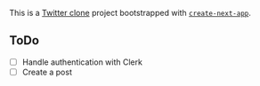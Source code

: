 This is a [Twitter clone](https://) project bootstrapped with [`create-next-app`](https://nextjs.org/docs/app/api-reference/cli/create-next-app).

## ToDo
- [ ] Handle authentication with Clerk
- [ ] Create a post